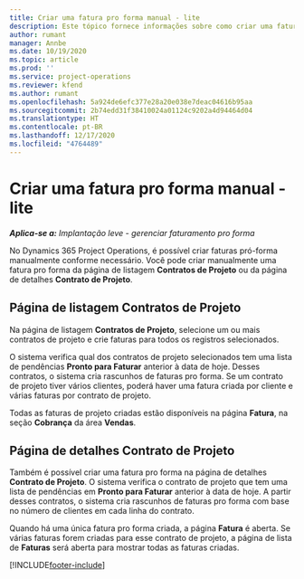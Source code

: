 ```yaml
---
title: Criar uma fatura pro forma manual - lite
description: Este tópico fornece informações sobre como criar uma fatura pro forma manual no Project Operations.
author: rumant
manager: Annbe
ms.date: 10/19/2020
ms.topic: article
ms.prod: ''
ms.service: project-operations
ms.reviewer: kfend
ms.author: rumant
ms.openlocfilehash: 5a924de6efc377e28a20e038e7deac04616b95aa
ms.sourcegitcommit: 2b74edd31f38410024a01124c9202a4d94464d04
ms.translationtype: HT
ms.contentlocale: pt-BR
ms.lasthandoff: 12/17/2020
ms.locfileid: "4764489"
---
```

# <a name="create-a-manual-proforma-invoice---lite"></a>Criar uma fatura pro forma manual - lite

_**Aplica-se a:** Implantação leve - gerenciar faturamento pro forma_

No Dynamics 365 Project Operations, é possível criar faturas pró-forma manualmente conforme necessário. Você pode criar manualmente uma fatura pro forma da página de listagem **Contratos de Projeto** ou da página de detalhes **Contrato de Projeto**.

##  <a name="project-contracts-list-page"></a>Página de listagem Contratos de Projeto

Na página de listagem **Contratos de Projeto**, selecione um ou mais contratos de projeto e crie faturas para todos os registros selecionados.

O sistema verifica qual dos contratos de projeto selecionados tem uma lista de pendências **Pronto para Faturar** anterior à data de hoje. Desses contratos, o sistema cria rascunhos de faturas pro forma. Se um contrato de projeto tiver vários clientes, poderá haver uma fatura criada por cliente e várias faturas por contrato de projeto.

Todas as faturas de projeto criadas estão disponíveis na página **Fatura**, na seção **Cobrança** da área **Vendas**.

## <a name="project-contract-details-page"></a>Página de detalhes Contrato de Projeto

Também é possível criar uma fatura pro forma na página de detalhes **Contrato de Projeto**. O sistema verifica o contrato de projeto que tem uma lista de pendências em **Pronto para Faturar** anterior à data de hoje. A partir desses contratos, o sistema cria rascunhos de faturas pro forma com base no número de clientes em cada linha do contrato.

Quando há uma única fatura pro forma criada, a página **Fatura** é aberta. Se várias faturas forem criadas para esse contrato de projeto, a página de lista de **Faturas** será aberta para mostrar todas as faturas criadas.


[!INCLUDE[footer-include](../../includes/footer-banner.md)]